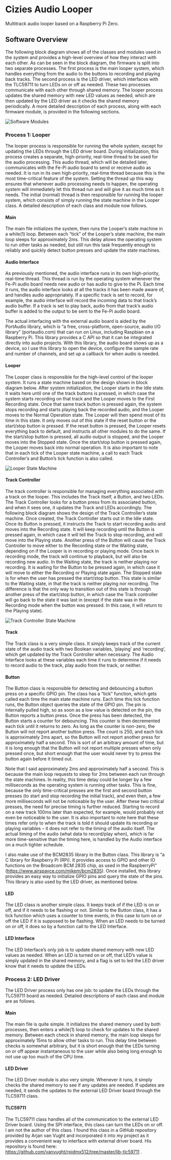 # Cizies Audio Looper

Multitrack audio looper based on a Raspberry Pi Zero.

## Software Overview

The following block diagram shows all of the classes and modules used in the system and provides a high-level overview of how they interact with each other. As can be seen in the block diagram, the firmware is split into two separate processes. The first process is the main looper system, which handles everything from the audio to the buttons to recording and playing back tracks. The second process is the LED driver, which interfaces with the TLC59711 to turn LEDs on or off as needed. These two processes communicate with each other through shared memory. The looper process updates the shared memory with new LED values as needed, which are then updated by the LED driver as it checks the shared memory periodically. A more detailed description of each process, along with each firmware module, is provided in the following sections.

![Software Modules](block_diagrams/software_modules)

### Process 1: Looper

The looper process is responsible for running the whole system, except for updating the LEDs through the LED driver board. During initialization, this process creates a separate, high-priority, real-time thread to be used for the audio processing. This audio thread, which will be detailed later, communicates with the Fe-Pi audio board to send or receive audio as needed. It is run in its own high-priority, real-time thread because this is the most time-critical feature of the system. Setting the thread up this way ensures that whenever audio processing needs to happen, the operating system will immediately let this thread run and will give it as much time as it needs. The initial (normal) thread is then responsible for running the looper system, which consists of simply running the state machine in the Looper class. A detailed description of each class and module now follows.

#### Main

The main file initializes the system, then runs the Looper’s state machine in a while(1) loop. Between each “tick” of the Looper’s state machine, the main loop sleeps for approximately 2ms. This delay allows the operating system to run other tasks as needed, but still run this task frequently enough to reliably and quickly detect button presses and update the state machines.

#### Audio Interface

As previously mentioned, the audio interface runs in its own high-priority, real-time thread. This thread is run by the operating system whenever the Fe-Pi audio board needs new audio or has audio to give to the Pi. Each time it runs, the audio interface looks at all the tracks it has been made aware of, and handles audio appropriately. If a specific track is set to record, for example, the audio interface will record the incoming data to that track’s audio buffer. If a track is set to play back, audio from that track’s audio buffer is added to the output to be sent to the Fe-Pi audio board.

The actual interfacing with the external audio board is aided by the PortAudio library, which is “a free, cross-platform, open-source, audio I/O library” (portaudio.com) that can run on Linux, including Raspbian on a Raspberry Pi. This library provides a C API so that it can be integrated directly into audio projects. With this library, the audio board shows up as a device, so I use this library to open the device, configure the sample rate and number of channels, and set up a callback for when audio is needed.

#### Looper

The Looper class is responsible for the high-level control of the looper system. It runs a state machine based on the design shown in block diagram below. After system initialization, the Looper starts in the Idle state. It waits here until one of the track buttons is pressed, in which case the system starts recording on that track and the Looper moves to the First Recording state. Once that same track button is pressed again, the system stops recording and starts playing back the recorded audio, and the Looper moves to the Normal Operation state. The Looper will then spend most of its time in this state. It only moves out of this state if the reset button or the start/stop button is pressed. If the reset button is pressed, the Looper resets everything back to default, and instructs all other modules to do the same. If the start/stop button is pressed, all audio output is stopped, and the Looper moves into the Stopped state. Once the start/stop button is pressed again, the Looper moves back into normal operation. It is also important to note that in each tick of the Looper state machine, a call to each Track Controller’s and Button’s tick function is also called.

![Looper State Machine](block_diagrams/looper_state_machine)

#### Track Controller

The track controller is responsible for managing everything associated with a track on the looper. This includes the Track itself, a Button, and two LEDs. The Track Controller looks for a button press from its associated button, and when it sees one, it updates the Track and LEDs accordingly. The following block diagram shows the design of the Track Controller’s state machine. Once created, the Track Controller starts out in the Idle state. Once its Button is pressed, it instructs the Track to start recording audio and moves into the Recording state. It will keep recording until the Button is pressed again, in which case it will tell the Track to stop recording, and will move into the Playing state. Another press of the Button will cause the Track Controller to move either to the Recording state or the Waiting state, depending on if the Looper is in recording or playing mode. Once back in recording mode, the track will continue to playback, but will also be recording new audio. In the Waiting state, the track is neither playing nor recording. It is waiting for the Button to be pressed again, in which case it will move to either the Recording or Playing state again. The Stopped state is for when the user has pressed the start/stop button. This state is similar to the Waiting state, in that the track is neither playing nor recording. The difference is that the only way to transition out of this state is through another press of the start/stop button, in which case the Track controller will go back to the state it was last in (except if the state was in the Recording mode when the button was pressed. In this case, it will return to the Playing state).

![Track Controller State Machine](block_diagrams/track_controller_state_machine)

#### Track

The Track class is a very simple class. It simply keeps track of the current state of the audio track with two Boolean variables, ‘playing’ and ‘recording’, which get updated by the Track Controller when necessary. The Audio Interface looks at these variables each time it runs to determine if it needs to record audio to the track, play audio from the track, or neither.

#### Button

The Button class is responsible for detecting and debouncing a button press on a specific GPIO pin. The class has a “tick” function, which gets called each time the main state machine runs. Each time this tick function runs, the Button object queries the state of the GPIO pin. The pin is internally pulled high, so as soon as a low value is detected on the pin, the Button reports a button press. Once the press has been detected, the Button starts a counter for debouncing. This counter is then decremented each tick until it returns to zero. As long as the counter is non-zero, the Button will not report another button press. The count is 250, and each tick is approximately 2ms apart, so the Button will not report another press for approximately half a second. This is sort of an arbitrary amount of time, but it is long enough that the Button will not report multiple presses when only pressed once, but short enough that the user would never try to press the button again before it timed out.

Note that I said approximately 2ms and approximately half a second. This is because the main loop requests to sleep for 2ms between each run through the state machines. In reality, this time delay could be longer by a few milliseconds as the operating system is running other tasks. This is fine, because the only time-critical presses are the first and second button presses (to start and stop recording the initial track), and even then, a few more milliseconds will not be noticeable by the user. After these two critical presses, the need for precise timing is further reduced. Starting to record on a new track 100ms later than expected, for example, would probably not even be noticeable to the user. It is also important to note here that these times refer only to when the track is told it should update its recording or playing variables – it does not refer to the timing of the audio itself. The actual timing of the audio (what data to record/play when), which is far more time-sensitive than the timing here, is handled by the Audio interface on a much tighter schedule.

I also make use of the BCM2835 library in the Button class. This library is “a C library for Raspberry Pi (RPi). It provides access to GPIO and other IO functions on the Broadcom BCM 2835 chip, as used in the RaspberryPi” (https://www.airspayce.com/mikem/bcm2835). Once installed, this library provides an easy way to initialize GPIO pins and query the state of the pins. This library is also used by the LED driver, as mentioned below.

#### LED

The LED class is another simple class. It keeps track of if the LED is on or off, and if it needs to be flashing or not. Similar to the Button class, it has a tick function which uses a counter to time events, in this case to turn on or off the LED if it is supposed to be flashing. When an LED needs to be turned on or off, it does so by a function call to the LED Interface.

#### LED Interface

The LED Interface’s only job is to update shared memory with new LED values as needed. When an LED is turned on or off, that LED’s value is simply updated in the shared memory, and a flag is set to led the LED driver know that it needs to update the LEDs.

### Process 2: LED Driver

The LED Driver process only has one job: to update the LEDs through the TLC59711 board as needed. Detailed descriptions of each class and module are as follows.

#### Main

The main file is quite simple. It initializes the shared memory used by both processes, then enters a while(1) loop to check for updates to the shared memory. Between each check in shared memory, the main loop sleeps for approximately 15ms to allow other tasks to run. This delay time between checks is somewhat arbitrary, but it is short enough that the LEDs turning on or off appear instantaneous to the user while also being long enough to not use up too much of the CPU time.

#### LED Driver

The LED Driver module is also very simple. Whenever it runs, it simply checks the shared memory to see if any updates are needed. If updates are needed, it sends the updates to the external LED Driver board through the TLC59711 class.

#### TLC59711

The TLC59711 class handles all of the communication to the external LED Driver board. Using the SPI interface, this class can turn the LEDs on or off. I am not the author of this class. I found this class in a GitHub repository provided by Arjan van Vught and incorporated it into my project as it provides a convenient way to interface with external driver board. His repository is found here: https://github.com/vanvught/rpidmx512/tree/master/lib-tlc59711 .
